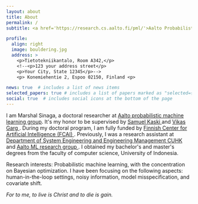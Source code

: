 ```yaml
---
layout: about
title: About
permalink: /
subtitle: <a href='https://research.cs.aalto.fi/pml/'>Aalto Probabilistic Machine Learning group</a>

profile:
  align: right
  image: bouldering.jpg
  address: >
    <p>Tietotekniikantalo, Room A342,</p>
    <!--<p>123 your address street</p>
    <p>Your City, State 12345</p>-->
    <p> Konemiehentie 2, Espoo 02150, Finland <p>

news: true  # includes a list of news items
selected_papers: true # includes a list of papers marked as "selected={true}"
social: true  # includes social icons at the bottom of the page
---
```


I am Marshal Sinaga, a doctoral researcher at <a href='https://research.cs.aalto.fi/pml/'>Aalto probabilistic machine learning group</a>. It's my honor to be supervised by <a href='https://research.aalto.fi/en/persons/samuel-kaski'> Samuel Kaski </a> and <a href='https://research.aalto.fi/en/persons/vikas-garg'> Vikas Garg </a>. During my doctoral program, I am fully funded by <a href='https://fcai.fi/'> Finnish Center for Artificial Intelligence (FCAI) </a>. Previously, I was a research assistant at <a href='https://www.se.cuhk.edu.hk/'>Department of System Engineering and Engineering Management CUHK</a> and <a href='https://users.aalto.fi/~asolin/group/#team'>Aalto ML research group </a>. I obtained my bachelor's and master's degrees from the faculty of computer science, University of Indonesia. 

Research interests: Probabilistic machine learning, with the concentration on Bayesian optimization. I have been focusing on the following aspects: human-in-the-loop settings, noisy information, model misspecification, and covariate shift.

*For to me, to live is Christ and to die is gain.*
